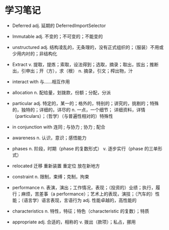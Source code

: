 # 学习笔记

* Deferred  adj. 延期的   DeferredImportSelector

* Immutable adj. 不变的；不可变的；不能变的

* unstructured adj. 结构凌乱的，无条理的，没有正式组织的；（服装）不用或少用内衬的；非结构化

* Extract v. 提取，提炼；索取，设法得到；选取，摘录；取出，拔出；推断出，引申出；开（方），求（根） n. 摘录，引文；榨出物，汁

* interact with 与……相互作用 

* allocation n. 配给量，划拨款，份额；分配，分派

* particular adj. 特定的，某一的；格外的，特别的；讲究的，挑剔的；特殊的，独特的；详细的，详尽的
              n. 一点，一个细节； 详细资料，详情（particulars）；（哲学）（与普遍性相对的）特殊性
              
* in conjunction with 连同 ; 与协力 ; 协力 ; 配合

* awareness n. 认识，意识；感悟能力

* phases n. 阶段，时期（phase 的复数形式） v. 逐步实行（phase 的三单形式）

* relocated
迁移
重新装置
重定位
放在新地方

* constraint n. 限制，束缚；克制，拘束

* performance n. 表演，演出；工作情况，表现；（投资的）业绩；执行，履行；麻烦，苦差事（a performance）；艺术上的表现，演技；（汽车的）性能；（语言学）语言表现，言语行为
  adj. 性能卓越的，高性能的
  
* characteristics n. 特性，特征；特色（characteristic 的复数）；特质

* appropriate adj. 合适的，相称的 v. 拨出（款项）；私占，挪用
